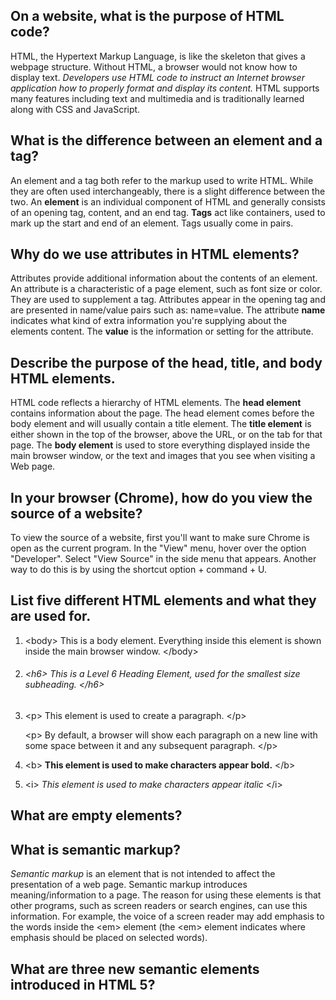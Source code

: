 ## On a website, what is the purpose of HTML code?

HTML, the Hypertext Markup Language, is like the skeleton that gives a webpage structure. Without HTML, a browser would not know how to display text. _Developers use HTML code to instruct an Internet browser application how to properly format and display its content._ HTML supports many features including text and multimedia and is traditionally learned along with CSS and JavaScript.

## What is the difference between an **element** and a **tag**?

An element and a tag both refer to the markup used to write HTML. While they are often used interchangeably, there is a slight difference between the two. An **element** is an individual component of HTML and generally consists of an opening tag, content, and an end tag. **Tags** act like containers, used to mark up the start and end of an element. Tags usually come in pairs.

## Why do we use attributes in HTML elements?

Attributes provide additional information about the contents of an element. An attribute is a characteristic of a page element, such as font size or color. They are used to supplement a tag. Attributes appear in the opening tag and are presented in name/value pairs such as: name=value. The attribute **name** indicates what kind of extra information you're supplying about the elements content. The **value** is the information or setting for the attribute.

## Describe the purpose of the head, title, and body HTML elements.

HTML code reflects a hierarchy of HTML elements. The **head element** contains information about the page. The head element comes before the body element and will usually contain a title element. The **title element** is either shown in the top of the browser, above the URL, or on the tab for that page. The **body element** is used to store everything displayed inside the main browser window, or the text and images that you see when visiting a Web page.

## In your browser (Chrome), how do you view the source of a website?

To view the source of a website, first you'll want to make sure Chrome is open as the current program. In the "View" menu, hover over the option "Developer". Select "View Source" in the side menu that appears. Another way to do this is by using the shortcut option + command + U.

## List five different HTML elements and what they are used for.

1. &lt;body&gt; This is a body element. Everything inside this element is shown inside the main browser window. &lt;/body&gt;
1. ###### &lt;h6&gt; This is a Level 6 Heading Element, used for the smallest size subheading. &lt;/h6&gt;

1. <p>&lt;p&gt; This element is used to create a paragraph. &lt;/p&gt;</p> <p>&lt;p&gt; By default, a browser will show each paragraph on a new line with some space between it and any subsequent paragraph. &lt;/p&gt;</p>

1. &lt;b&gt; **This element is used to make characters appear bold.** &lt;/b&gt;
1. &lt;i&gt; _This element is used to make characters appear italic_ &lt;/i&gt;

## What are empty elements?

## What is semantic markup?

_Semantic markup_ is an element that is not intended to affect the presentation of a web page. Semantic markup introduces meaning/information to a page. The reason for using these elements is that other programs, such as screen readers or search engines, can use this information. For example, the voice of a screen reader may add emphasis to the words inside the &lt;em&gt; element (the &lt;em&gt; element indicates where emphasis should be placed on selected words).

## What are three new semantic elements introduced in HTML 5?
